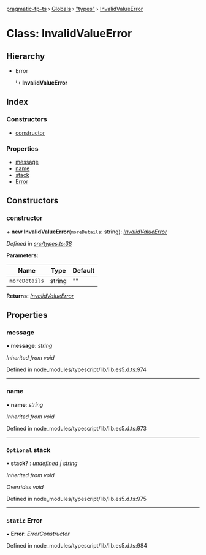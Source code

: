 [pragmatic-fp-ts](../README.md) › [Globals](../globals.md) › ["types"](../modules/_types_.md) › [InvalidValueError](_types_.invalidvalueerror.md)

# Class: InvalidValueError

## Hierarchy

* Error

  ↳ **InvalidValueError**

## Index

### Constructors

* [constructor](_types_.invalidvalueerror.md#constructor)

### Properties

* [message](_types_.invalidvalueerror.md#message)
* [name](_types_.invalidvalueerror.md#name)
* [stack](_types_.invalidvalueerror.md#optional-stack)
* [Error](_types_.invalidvalueerror.md#static-error)

## Constructors

###  constructor

\+ **new InvalidValueError**(`moreDetails`: string): *[InvalidValueError](_types_.invalidvalueerror.md)*

*Defined in [src/types.ts:38](https://github.com/hermann-p/pragmatic-fp-ts/blob/4c86847/src/types.ts#L38)*

**Parameters:**

Name | Type | Default |
------ | ------ | ------ |
`moreDetails` | string | "" |

**Returns:** *[InvalidValueError](_types_.invalidvalueerror.md)*

## Properties

###  message

• **message**: *string*

*Inherited from void*

Defined in node_modules/typescript/lib/lib.es5.d.ts:974

___

###  name

• **name**: *string*

*Inherited from void*

Defined in node_modules/typescript/lib/lib.es5.d.ts:973

___

### `Optional` stack

• **stack**? : *undefined | string*

*Inherited from void*

*Overrides void*

Defined in node_modules/typescript/lib/lib.es5.d.ts:975

___

### `Static` Error

▪ **Error**: *ErrorConstructor*

Defined in node_modules/typescript/lib/lib.es5.d.ts:984
